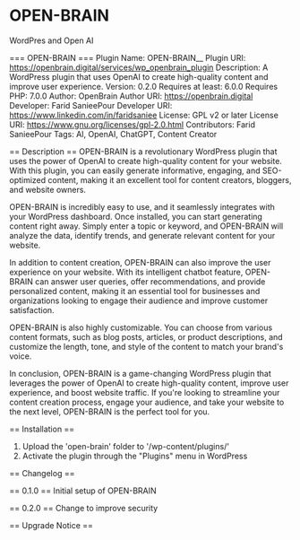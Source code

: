 # OPEN-BRAIN
WordPres and Open AI

=== OPEN-BRAIN === 
Plugin Name: OPEN-BRAIN__
Plugin URI: https://openbrain.digital/services/wp_openbrain_plugin
Description: A WordPress plugin that uses OpenAI to create high-quality content and improve user experience.
Version: 0.2.0
Requires at least: 6.0.0
Requires PHP: 7.0.0
Author: OpenBrain
Author URI: https://openbrain.digital
Developer: Farid SanieePour
Developer URI: https://www.linkedin.com/in/faridsaniee
License: GPL v2 or later
License URI: https://www.gnu.org/licenses/gpl-2.0.html
Contributors: Farid SanieePour
Tags: AI, OpenAI, ChatGPT, Content Creator

== Description ==
OPEN-BRAIN is a revolutionary WordPress plugin that uses the power of OpenAI to create high-quality content for your website. With this plugin, you can easily generate informative, engaging, and SEO-optimized content, making it an excellent tool for content creators, bloggers, and website owners.

OPEN-BRAIN is incredibly easy to use, and it seamlessly integrates with your WordPress dashboard. Once installed, you can start generating content right away. Simply enter a topic or keyword, and OPEN-BRAIN will analyze the data, identify trends, and generate relevant content for your website.

In addition to content creation, OPEN-BRAIN can also improve the user experience on your website. With its intelligent chatbot feature, OPEN-BRAIN can answer user queries, offer recommendations, and provide personalized content, making it an essential tool for businesses and organizations looking to engage their audience and improve customer satisfaction.

OPEN-BRAIN is also highly customizable. You can choose from various content formats, such as blog posts, articles, or product descriptions, and customize the length, tone, and style of the content to match your brand's voice.

In conclusion, OPEN-BRAIN is a game-changing WordPress plugin that leverages the power of OpenAI to create high-quality content, improve user experience, and boost website traffic. If you're looking to streamline your content creation process, engage your audience, and take your website to the next level, OPEN-BRAIN is the perfect tool for you.


== Installation ==
1. Upload the \'open-brain\' folder to \'/wp-content/plugins/\'
2. Activate the plugin through the "Plugins" menu in WordPress

== Changelog ==

== 0.1.0 ==
Initial setup of OPEN-BRAIN

== 0.2.0 == 
Change to improve security

== Upgrade Notice ==
